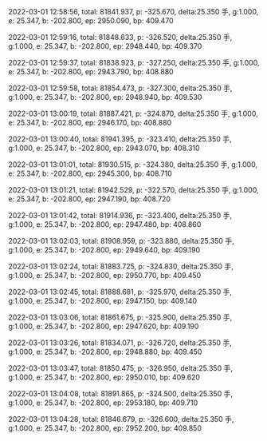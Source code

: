 2022-03-01 12:58:56, total: 81841.937, p: -325.670, delta:25.350 手, g:1.000, e: 25.347, b: -202.800, ep: 2950.090, bp: 409.470

2022-03-01 12:59:16, total: 81848.633, p: -326.520, delta:25.350 手, g:1.000, e: 25.347, b: -202.800, ep: 2948.440, bp: 409.370

2022-03-01 12:59:37, total: 81838.923, p: -327.250, delta:25.350 手, g:1.000, e: 25.347, b: -202.800, ep: 2943.790, bp: 408.880

2022-03-01 12:59:58, total: 81854.473, p: -327.300, delta:25.350 手, g:1.000, e: 25.347, b: -202.800, ep: 2948.940, bp: 409.530

2022-03-01 13:00:19, total: 81887.421, p: -324.870, delta:25.350 手, g:1.000, e: 25.347, b: -202.800, ep: 2946.170, bp: 408.880

2022-03-01 13:00:40, total: 81941.395, p: -323.410, delta:25.350 手, g:1.000, e: 25.347, b: -202.800, ep: 2943.070, bp: 408.310

2022-03-01 13:01:01, total: 81930.515, p: -324.380, delta:25.350 手, g:1.000, e: 25.347, b: -202.800, ep: 2945.300, bp: 408.710

2022-03-01 13:01:21, total: 81942.529, p: -322.570, delta:25.350 手, g:1.000, e: 25.347, b: -202.800, ep: 2947.190, bp: 408.720

2022-03-01 13:01:42, total: 81914.936, p: -323.400, delta:25.350 手, g:1.000, e: 25.347, b: -202.800, ep: 2947.480, bp: 408.860

2022-03-01 13:02:03, total: 81908.959, p: -323.880, delta:25.350 手, g:1.000, e: 25.347, b: -202.800, ep: 2949.640, bp: 409.190

2022-03-01 13:02:24, total: 81883.725, p: -324.830, delta:25.350 手, g:1.000, e: 25.347, b: -202.800, ep: 2950.770, bp: 409.450

2022-03-01 13:02:45, total: 81888.681, p: -325.970, delta:25.350 手, g:1.000, e: 25.347, b: -202.800, ep: 2947.150, bp: 409.140

2022-03-01 13:03:06, total: 81861.675, p: -325.900, delta:25.350 手, g:1.000, e: 25.347, b: -202.800, ep: 2947.620, bp: 409.190

2022-03-01 13:03:26, total: 81834.071, p: -326.720, delta:25.350 手, g:1.000, e: 25.347, b: -202.800, ep: 2948.880, bp: 409.450

2022-03-01 13:03:47, total: 81850.475, p: -326.950, delta:25.350 手, g:1.000, e: 25.347, b: -202.800, ep: 2950.010, bp: 409.620

2022-03-01 13:04:08, total: 81891.865, p: -324.500, delta:25.350 手, g:1.000, e: 25.347, b: -202.800, ep: 2953.180, bp: 409.710

2022-03-01 13:04:28, total: 81846.679, p: -326.600, delta:25.350 手, g:1.000, e: 25.347, b: -202.800, ep: 2952.200, bp: 409.850
